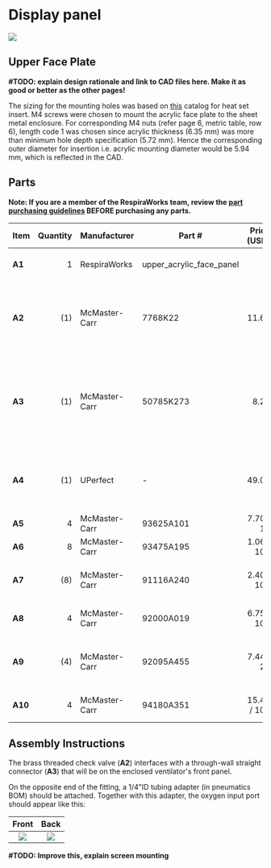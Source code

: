 # Display panel

![](images/rendering.jpg)

## Upper Face Plate

**#TODO: explain design rationale and link to CAD files here. Make it as good or better as the other pages!**

The sizing for the mounting holes was based on [this](https://www.pemnet.com/fastening_products/pdf/sidata.pdf) catalog
for heat set insert.
M4 screws were chosen to mount the acrylic face plate to the sheet metal enclosure.
For corresponding M4 nuts (refer page 6, metric table, row 6), length code 1 was chosen since acrylic thickness
(6.35 mm) was more than minimum hole depth specification (5.72 mm).
Hence the corresponding outer diameter for insertion i.e. acrylic mounting diameter would be 5.94 mm, which is
reflected in the CAD.

## Parts

**Note: If you are a member of the RespiraWorks team, review the [part purchasing guidelines][ppg]
BEFORE purchasing any parts.**

[ppg]: ../../purchasing_guidelines.md
[pneu]: ../pneumatics
[brain]: ../../brain

| Item  | Quantity  | Manufacturer  | Part #                   | Price (USD)  | Sources[*][ppg]| Notes |
| ----- |----------:| ------------- | ------------------------ | ------------:|:----------:|:------|
|**A1** | 1         | RespiraWorks  | upper_acrylic_face_panel |              | [Rw][a1rw]  | Upper acrylic face panel |
|**A2** | (1)       | McMaster-Carr | 7768K22                  | 11.62        | [C][a2mcmc] | brass threaded check valve, **DUPLICATE in [pneumatic assembly][pneu]** |
|**A3** | (1)       | McMaster-Carr | 50785K273                | 8.23         | [C][a3mcmc] | through-wall straight connector, 1/4NPT female, **DUPLICATE in [pneumatic assembly][pneu]** |
|**A4** | (1)       | UPerfect      | -                        | 49.00        | [A][a4ali]  | 7" capacitive touchscreen, **DUPLICATE in [brain build][brain]** |
|**A5** | 4         | McMaster-Carr | 93625A101                | 7.70 / 10    | [C][a5mcmc] | M2 locknut |
|**A6** | 8         | McMaster-Carr | 93475A195                | 1.06 / 100   | [C][a6mcmc] | M2 washer, 5mm OD |
|**A7** | (8)       | McMaster-Carr | 91116A240                | 2.40 / 100   | [C][a7mcmc] | M2 washer, 7mm OD, **alternate to A6** |
|**A8** | 4         | McMaster-Carr | 92000A019                | 6.75 / 100   | [C][a8mcmc] | M2 screw 12mm, phillips drive |
|**A9** | (4)       | McMaster-Carr | 92095A455                | 7.44 / 24    | [C][a9mcmc] | M2 screw 12mm, hex drive, **alternate to A8** |
|**A10**| 4         | McMaster-Carr | 94180A351                | 15.47 / 100  | [C][a10mcmc]| Heat-set inserts for m4 screws |

[a1rw]:    #upper-face-plate
[a2mcmc]:  https://www.mcmaster.com/7768K22/
[a3mcmc]:  https://www.mcmaster.com/50785K273/
[a4ali]:   https://www.aliexpress.com/item/4000747984746.html
[a5mcmc]:  https://www.mcmaster.com/93625A101/
[a6mcmc]:  https://www.mcmaster.com/93475A195/
[a7mcmc]:  https://www.mcmaster.com/91116A240/
[a8mcmc]:  https://www.mcmaster.com/92000A019/
[a9mcmc]:  https://www.mcmaster.com/92095A455/
[a10mcmc]: https://www.mcmaster.com/94180A351/

## Assembly Instructions

The brass threaded check valve (**A2**) interfaces with a through-wall straight connector (**A3**) that will be on the
enclosed ventilator's front panel.

On the opposite end of the fitting, a 1/4"ID tubing adapter (in pneumatics BOM) should be attached. Together with this adapter,
the oxygen input port should appear like this:

|  Front    |  Back   |
:------------------:|:-----------------:|
![](images/through-fitting_1.jpg)  |  ![](images/through-fitting_2.jpg)  |

**#TODO: Improve this, explain screen mounting**
